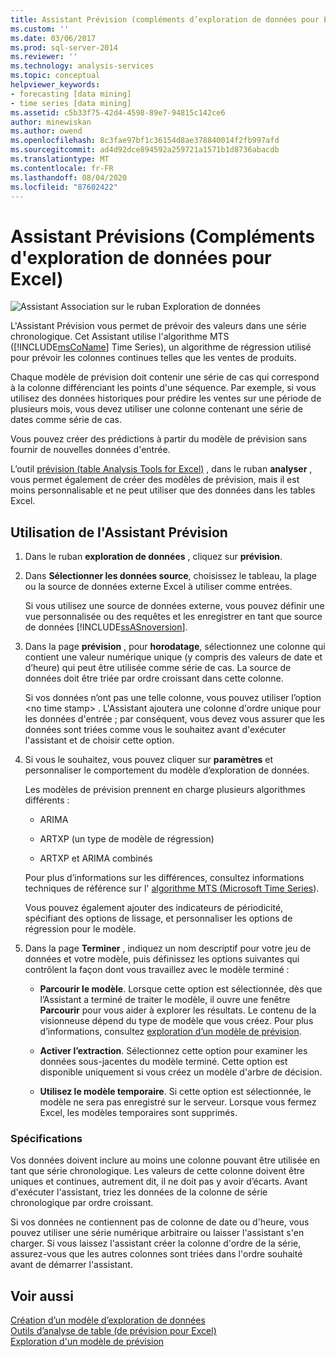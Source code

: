 ```yaml
---
title: Assistant Prévision (compléments d’exploration de données pour Excel) | Microsoft Docs
ms.custom: ''
ms.date: 03/06/2017
ms.prod: sql-server-2014
ms.reviewer: ''
ms.technology: analysis-services
ms.topic: conceptual
helpviewer_keywords:
- forecasting [data mining]
- time series [data mining]
ms.assetid: c5b33f75-42d4-4598-89e7-94815c142ce6
author: minewiskan
ms.author: owend
ms.openlocfilehash: 8c3fae97bf1c36154d8ae378840014f2fb997afd
ms.sourcegitcommit: ad4d92dce894592a259721a1571b1d8736abacdb
ms.translationtype: MT
ms.contentlocale: fr-FR
ms.lasthandoff: 08/04/2020
ms.locfileid: "87602422"
---
```

# <a name="forecast-wizard-data-mining-add-ins-for-excel"></a>Assistant Prévisions (Compléments d'exploration de données pour Excel)
  ![Assistant Association sur le ruban Exploration de données](media/dmc-forecast.gif "Assistant Association sur le ruban Exploration de données")  
  
 L'Assistant Prévision vous permet de prévoir des valeurs dans une série chronologique. Cet Assistant utilise l'algorithme MTS ([!INCLUDE[msCoName](../includes/msconame-md.md)] Time Series), un algorithme de régression utilisé pour prévoir les colonnes continues telles que les ventes de produits.  
  
 Chaque modèle de prévision doit contenir une série de cas qui correspond à la colonne différenciant les points d'une séquence. Par exemple, si vous utilisez des données historiques pour prédire les ventes sur une période de plusieurs mois, vous devez utiliser une colonne contenant une série de dates comme série de cas.  
  
 Vous pouvez créer des prédictions à partir du modèle de prévision sans fournir de nouvelles données d'entrée.  
  
 L’outil [prévision &#40;table Analysis Tools for Excel&#41;](forecast-table-analysis-tools-for-excel.md) , dans le ruban **analyser** , vous permet également de créer des modèles de prévision, mais il est moins personnalisable et ne peut utiliser que des données dans les tables Excel.  
  
## <a name="using-the-forecast-wizard"></a>Utilisation de l'Assistant Prévision  
  
1.  Dans le ruban **exploration de données** , cliquez sur **prévision**.  
  
2.  Dans **Sélectionner les données source**, choisissez le tableau, la plage ou la source de données externe Excel à utiliser comme entrées.  
  
     Si vous utilisez une source de données externe, vous pouvez définir une vue personnalisée ou des requêtes et les enregistrer en tant que source de données [!INCLUDE[ssASnoversion](../includes/ssasnoversion-md.md)].  
  
3.  Dans la page **prévision** , pour **horodatage**, sélectionnez une colonne qui contient une valeur numérique unique (y compris des valeurs de date et d’heure) qui peut être utilisée comme série de cas. La source de données doit être triée par ordre croissant dans cette colonne.  
  
     Si vos données n’ont pas une telle colonne, vous pouvez utiliser l’option \<no time stamp> . L'Assistant ajoutera une colonne d'ordre unique pour les données d'entrée ; par conséquent, vous devez vous assurer que les données sont triées comme vous le souhaitez avant d'exécuter l'assistant et de choisir cette option.  
  
4.  Si vous le souhaitez, vous pouvez cliquer sur **paramètres** et personnaliser le comportement du modèle d’exploration de données.  
  
     Les modèles de prévision prennent en charge plusieurs algorithmes différents :  
  
    -   ARIMA  
  
    -   ARTXP (un type de modèle de régression)  
  
    -   ARTXP et ARIMA combinés  
  
     Pour plus d’informations sur les différences, consultez informations techniques de référence sur l' [algorithme MTS (Microsoft Time Series](data-mining/microsoft-time-series-algorithm-technical-reference.md)).  
  
     Vous pouvez également ajouter des indicateurs de périodicité, spécifiant des options de lissage, et personnaliser les options de régression pour le modèle.  
  
5.  Dans la page **Terminer** , indiquez un nom descriptif pour votre jeu de données et votre modèle, puis définissez les options suivantes qui contrôlent la façon dont vous travaillez avec le modèle terminé :  
  
    -   **Parcourir le modèle**. Lorsque cette option est sélectionnée, dès que l’Assistant a terminé de traiter le modèle, il ouvre une fenêtre **Parcourir** pour vous aider à explorer les résultats. Le contenu de la visionneuse dépend du type de modèle que vous créez. Pour plus d’informations, consultez [exploration d’un modèle de prévision](browsing-a-forecasting-model.md).  
  
    -   **Activer l’extraction**. Sélectionnez cette option pour examiner les données sous-jacentes du modèle terminé. Cette option est disponible uniquement si vous créez un modèle d'arbre de décision.  
  
    -   **Utilisez le modèle temporaire**. Si cette option est sélectionnée, le modèle ne sera pas enregistré sur le serveur. Lorsque vous fermez Excel, les modèles temporaires sont supprimés.  
  
### <a name="requirements"></a>Spécifications  
 Vos données doivent inclure au moins une colonne pouvant être utilisée en tant que série chronologique. Les valeurs de cette colonne doivent être uniques et continues, autrement dit, il ne doit pas y avoir d’écarts. Avant d'exécuter l'assistant, triez les données de la colonne de série chronologique par ordre croissant.  
  
 Si vos données ne contiennent pas de colonne de date ou d'heure, vous pouvez utiliser une série numérique arbitraire ou laisser l'assistant s'en charger. Si vous laissez l'assistant créer la colonne d'ordre de la série, assurez-vous que les autres colonnes sont triées dans l'ordre souhaité avant de démarrer l'assistant.  
  
## <a name="see-also"></a>Voir aussi  
 [Création d’un modèle d’exploration de données](creating-a-data-mining-model.md)   
 [Outils d’analyse de table &#40;de prévision pour Excel&#41;](forecast-table-analysis-tools-for-excel.md)   
 [Exploration d'un modèle de prévision](browsing-a-forecasting-model.md)  
  
  
